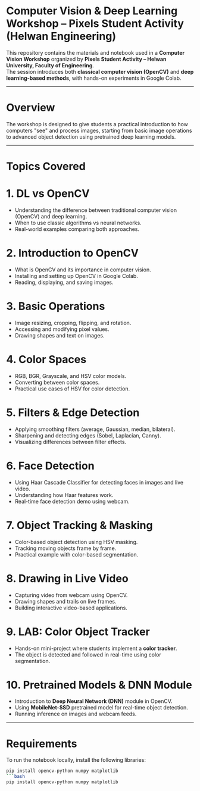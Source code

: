 # Computer Vision & Deep Learning Workshop – Pixels Student Activity (Helwan Engineering)

This repository contains the materials and notebook used in a **Computer Vision Workshop** organized by **Pixels Student Activity – Helwan University, Faculty of Engineering**.  
The session introduces both **classical computer vision (OpenCV)** and **deep learning-based methods**, with hands-on experiments in Google Colab.

---

# Overview

The workshop is designed to give students a practical introduction to how computers "see" and process images, starting from basic image operations to advanced object detection using pretrained deep learning models.

---

# Topics Covered

# **1. DL vs OpenCV**
- Understanding the difference between traditional computer vision (OpenCV) and deep learning.
- When to use classic algorithms vs neural networks.
- Real-world examples comparing both approaches.

# **2. Introduction to OpenCV**
- What is OpenCV and its importance in computer vision.
- Installing and setting up OpenCV in Google Colab.
- Reading, displaying, and saving images.

# **3. Basic Operations**
- Image resizing, cropping, flipping, and rotation.
- Accessing and modifying pixel values.
- Drawing shapes and text on images.

# **4. Color Spaces**
- RGB, BGR, Grayscale, and HSV color models.
- Converting between color spaces.
- Practical use cases of HSV for color detection.

# **5. Filters & Edge Detection**
- Applying smoothing filters (average, Gaussian, median, bilateral).
- Sharpening and detecting edges (Sobel, Laplacian, Canny).
- Visualizing differences between filter effects.

# **6. Face Detection**
- Using Haar Cascade Classifier for detecting faces in images and live video.
- Understanding how Haar features work.
- Real-time face detection demo using webcam.

# **7. Object Tracking & Masking**
- Color-based object detection using HSV masking.
- Tracking moving objects frame by frame.
- Practical example with color-based segmentation.

# **8. Drawing in Live Video**
- Capturing video from webcam using OpenCV.
- Drawing shapes and trails on live frames.
- Building interactive video-based applications.

# **9. LAB: Color Object Tracker**
- Hands-on mini-project where students implement a **color tracker**.
- The object is detected and followed in real-time using color segmentation.

# **10. Pretrained Models & DNN Module**
- Introduction to **Deep Neural Network (DNN)** module in OpenCV.
- Using **MobileNet-SSD** pretrained model for real-time object detection.
- Running inference on images and webcam feeds.

---

# Requirements

To run the notebook locally, install the following libraries:
```bash
pip install opencv-python numpy matplotlib
```bash
pip install opencv-python numpy matplotlib
